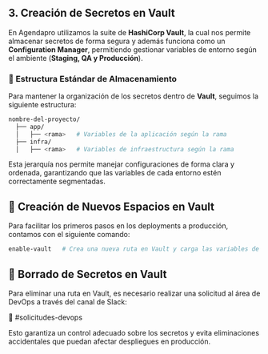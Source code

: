 ## 3. Creación de Secretos en Vault

En Agendapro utilizamos la suite de **HashiCorp Vault**, la cual nos permite almacenar secretos de forma segura y además funciona como un **Configuration Manager**, permitiendo gestionar variables de entorno según el ambiente (**Staging, QA y Producción**).

### 🔹 Estructura Estándar de Almacenamiento

Para mantener la organización de los secretos dentro de **Vault**, seguimos la siguiente estructura:

```sh
nombre-del-proyecto/
  ├── app/
  │   ├── <rama>   # Variables de la aplicación según la rama
  ├── infra/
  │   ├── <rama>   # Variables de infraestructura según la rama

```
Esta jerarquía nos permite manejar configuraciones de forma clara y ordenada, garantizando que las variables de cada entorno estén correctamente segmentadas.

## 🔹 Creación de Nuevos Espacios en Vault

Para facilitar los primeros pasos en los deployments a producción, contamos con el siguiente comando:

```sh
enable-vault   # Crea una nueva ruta en Vault y carga las variables de conexión a APMs y clústeres de producción
```
## 🔹 Borrado de Secretos en Vault
Para eliminar una ruta en Vault, es necesario realizar una solicitud al área de DevOps a través del canal de Slack:

📌 #solicitudes-devops

Esto garantiza un control adecuado sobre los secretos y evita eliminaciones accidentales que puedan afectar despliegues en producción.